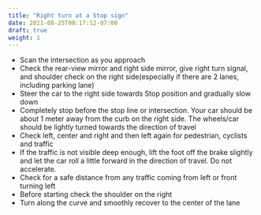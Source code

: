 ```yaml
---
title: "Right turn at a Stop sign"
date: 2021-08-25T08:17:12-07:00
draft: true
weight: 1
---
```


- Scan the intersection as you approach
- Check the rear-view mirror and right side mirror, give right turn signal, and shoulder check on the right side(especially if there are 2 lanes, including parking lane)
- Steer the car to the right side towards Stop position and gradually slow down
- Completely stop before the stop line or intersection. Your car should be about 1 meter away from the curb on the right side. The wheels/car should be lightly turned towards the direction of travel
- Check left, center and right and then left again for pedestrian, cyclists and traffic
- If the traffic is not visible deep enough, lift the foot off the brake slightly and let the car roll a little forward in the direction of travel. Do not accelerate.
- Check for a safe distance from any traffic coming from left or front turning left
- Before starting check the shoulder on the right
- Turn along the curve and smoothly recover to the center of the lane

